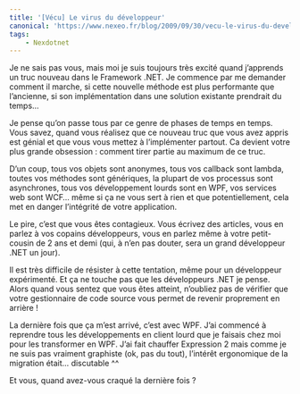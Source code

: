 ```yaml
---
title: '[Vécu] Le virus du développeur'
canonical: 'https://www.nexeo.fr/blog/2009/09/30/vecu-le-virus-du-developpeur/'
tags:
    - Nexdotnet
---
```


Je ne sais pas vous, mais moi je suis toujours très excité quand j’apprends un truc nouveau dans le Framework .NET. Je commence par me demander comment il marche, si cette nouvelle méthode est plus performante que l’ancienne, si son implémentation dans une solution existante prendrait du temps…

Je pense qu’on passe tous par ce genre de phases de temps en temps. Vous savez, quand vous réalisez que ce nouveau truc que vous avez appris est génial et que vous vous mettez à l’implémenter partout. Ca devient votre plus grande obsession : comment tirer partie au maximum de ce truc.

D’un coup, tous vos objets sont anonymes, tous vos callback sont lambda, toutes vos méthodes sont génériques, la plupart de vos processus sont asynchrones, tous vos développement lourds sont en WPF, vos services web sont WCF… même si ça ne vous sert à rien et que potentiellement, cela met en danger l’intégrité de votre application.

Le pire, c’est que vous êtes contagieux. Vous écrivez des articles, vous en parlez à vos copains développeurs, vous en parlez même à votre petit-cousin de 2 ans et demi (qui, à n’en pas douter, sera un grand développeur .NET un jour).

Il est très difficile de résister à cette tentation, même pour un développeur expérimenté. Et ça ne touche pas que les développeurs .NET je pense. Alors quand vous sentez que vous êtes atteint, n’oubliez pas de vérifier que votre gestionnaire de code source vous permet de revenir proprement en arrière !

La dernière fois que ça m’est arrivé, c’est avec WPF. J’ai commencé à reprendre tous les développements en client lourd que je faisais chez moi pour les transformer en WPF. J’ai fait chauffer Expression 2 mais comme je ne suis pas vraiment graphiste (ok, pas du tout), l’intérêt ergonomique de la migration était… discutable ^^

Et vous, quand avez-vous craqué la dernière fois ?
